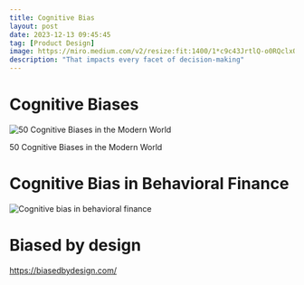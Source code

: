 ```yaml
---
title: Cognitive Bias
layout: post
date: 2023-12-13 09:45:45
tag: [Product Design]
image: https://miro.medium.com/v2/resize:fit:1400/1*c9c43JrtlQ-o0RQclxQ4Gg@2x.jpeg
description: "That impacts every facet of decision-making"
---
```


# Cognitive Biases
![50 Cognitive Biases in the Modern World](https://www.visualcapitalist.com/wp-content/uploads/2020/02/50-cognitive-biases-2.png)
<figcaption>50 Cognitive Biases in the Modern World</figcaption>

# Cognitive Bias in Behavioral Finance
![Cognitive bias in behavioral finance](https://cdn.corporatefinanceinstitute.com/assets/Behavioural-Finance-Course.jpg)

# Biased by design
https://biasedbydesign.com/